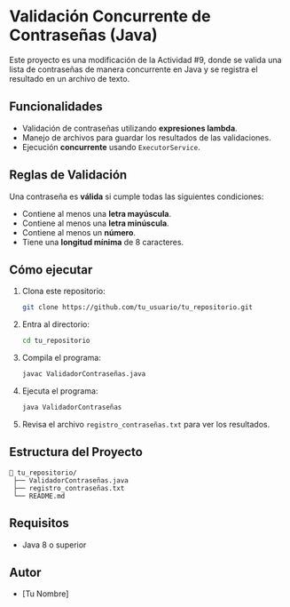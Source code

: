 # Validación Concurrente de Contraseñas (Java)

Este proyecto es una modificación de la Actividad #9, donde se valida una lista de contraseñas de manera concurrente en Java y se registra el resultado en un archivo de texto.

## Funcionalidades

- Validación de contraseñas utilizando **expresiones lambda**.
- Manejo de archivos para guardar los resultados de las validaciones.
- Ejecución **concurrente** usando `ExecutorService`.

## Reglas de Validación

Una contraseña es **válida** si cumple todas las siguientes condiciones:
- Contiene al menos una **letra mayúscula**.
- Contiene al menos una **letra minúscula**.
- Contiene al menos un **número**.
- Tiene una **longitud mínima** de 8 caracteres.

## Cómo ejecutar

1. Clona este repositorio:
   ```bash
   git clone https://github.com/tu_usuario/tu_repositorio.git
   ```
2. Entra al directorio:
   ```bash
   cd tu_repositorio
   ```
3. Compila el programa:
   ```bash
   javac ValidadorContraseñas.java
   ```
4. Ejecuta el programa:
   ```bash
   java ValidadorContraseñas
   ```

5. Revisa el archivo `registro_contraseñas.txt` para ver los resultados.

## Estructura del Proyecto

```
📁 tu_repositorio/
 ├── ValidadorContraseñas.java
 ├── registro_contraseñas.txt
 └── README.md
```

## Requisitos

- Java 8 o superior

## Autor

- [Tu Nombre]
